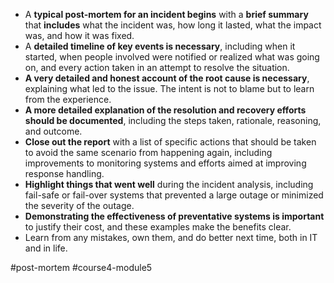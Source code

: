 -   A **typical post-mortem for an incident begins** with a **brief summary** that **includes** what the incident was, how long it lasted, what the impact was, and how it was fixed.
-   A **detailed timeline of key events is necessary**, including when it started, when people involved were notified or realized what was going on, and every action taken in an attempt to resolve the situation.
-   **A very detailed and honest account of the root cause is necessary**, explaining what led to the issue. The intent is not to blame but to learn from the experience.
-   **A more detailed explanation of the resolution and recovery efforts should be documented**, including the steps taken, rationale, reasoning, and outcome.
-   **Close out the report** with a list of specific actions that should be taken to avoid the same scenario from happening again, including improvements to monitoring systems and efforts aimed at improving response handling.
-  **Highlight things that went well** during the incident analysis, including fail-safe or fail-over systems that prevented a large outage or minimized the severity of the outage.
-  **Demonstrating the effectiveness of preventative systems is important** to justify their cost, and these examples make the benefits clear.
-   Learn from any mistakes, own them, and do better next time, both in IT and in life.

#post-mortem #course4-module5 